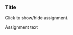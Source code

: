 ### Title

<p class="accordian">Click to show/hide assignment.</p>
<div class="panel">

Assignment text

</div>

<div class="row">
<div class="one-half column">

</div>
<div class="one-half column">
<br>
<div id="results"></div>
</div>

<script>


window.addEventListener('load', function () {
    $('#reset').click(function(){
      $("#results").text("");
  });
});
</script>
